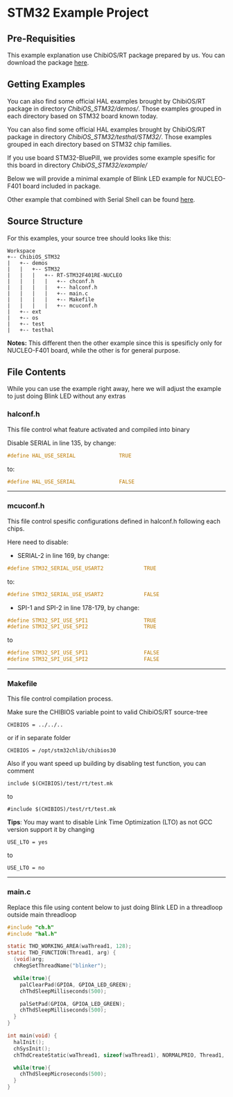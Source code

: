 # STM32 Example Project

## Pre-Requisities

This example explanation use ChibiOS/RT package prepared by us.
You can download the package [here](https://drive.google.com/file/d/11ivvhc-s3gQD2uzF0HDYm6e5w_w103FT/view?usp=sharing).

## Getting Examples

You can also find some official HAL examples brought by ChibiOS/RT package in directory *ChibiOS_STM32/demos/*.
Those examples grouped in each directory based on STM32 board known today.

You can also find some official HAL examples brought by ChibiOS/RT package in directory *ChibiOS_STM32/testhal/STM32/*.
Those examples grouped in each directory based on STM32 chip families.

If you use board STM32-BluePill, we provides some example spesific for this board in directory *ChibiOS_STM32/example/*

Below we will provide a minimal example of Blink LED example for NUCLEO-F401 board included in package.

Other example that combined with Serial Shell can be found [here](https://github.com/mekatronik-achmadi/md_tutorial/tree/master/electronic/tutorials/examples/stm32).

## Source Structure

For this examples, your source tree should looks like this:

```
Workspace
+-- ChibiOS_STM32
|   +-- demos
|   |   +-- STM32
|   |	|   +-- RT-STM32F401RE-NUCLEO
|   |   |   |   +-- chconf.h
|   |   |   |   +-- halconf.h
|   |   |   |   +-- main.c
|   |   |   |   +-- Makefile
|   |   |   |   +-- mcuconf.h
|   +-- ext
|   +-- os
|   +-- test
|   +-- testhal
```

**Notes:** This different then the other example since this is spesificly only for NUCLEO-F401 board,
while the other is for general purpose.
 
## File Contents

While you can use the example right away, here we will adjust the example to just doing Blink LED without any extras

### halconf.h

This file control what feature activated and compiled into binary

Disable SERIAL in line 135, by change:

```c
#define HAL_USE_SERIAL              TRUE
```

to:

```c
#define HAL_USE_SERIAL              FALSE
```


---

### mcuconf.h

This file control spesific configurations defined in halconf.h following each chips.

Here need to disable:
- SERIAL-2 in line 169, by change:

```c
#define STM32_SERIAL_USE_USART2             TRUE
```

to:

```c
#define STM32_SERIAL_USE_USART2             FALSE
```

- SPI-1 and SPI-2 in line 178-179, by change:

```c
#define STM32_SPI_USE_SPI1                  TRUE
#define STM32_SPI_USE_SPI2                  TRUE
```

to 

```c
#define STM32_SPI_USE_SPI1                  FALSE
#define STM32_SPI_USE_SPI2                  FALSE
```

---

### Makefile

This file control compilation process.

Make sure the CHIBIOS variable point to valid ChibiOS/RT source-tree

```
CHIBIOS = ../../..
```

or if in separate folder

```
CHIBIOS = /opt/stm32chlib/chibios30
```

Also if you want speed up building by disabling test function, you can comment

```
include $(CHIBIOS)/test/rt/test.mk
```

to

```
#include $(CHIBIOS)/test/rt/test.mk
```

**Tips**: You may want to disable Link Time Optimization (LTO) as not GCC version support it by changing

```
USE_LTO = yes
```

to

```
USE_LTO = no
```

---

### main.c

Replace this file using content below to just doing Blink LED in a threadloop outside main threadloop

```c
#include "ch.h"
#include "hal.h"

static THD_WORKING_AREA(waThread1, 128);
static THD_FUNCTION(Thread1, arg) {
  (void)arg;
  chRegSetThreadName("blinker");

  while(true){
    palClearPad(GPIOA, GPIOA_LED_GREEN);
    chThdSleepMilliseconds(500);

    palSetPad(GPIOA, GPIOA_LED_GREEN);
    chThdSleepMilliseconds(500);
  }
}

int main(void) {
  halInit();
  chSysInit();
  chThdCreateStatic(waThread1, sizeof(waThread1), NORMALPRIO, Thread1, NULL);

  while(true){
    chThdSleepMicroseconds(500);
  }
}
```
